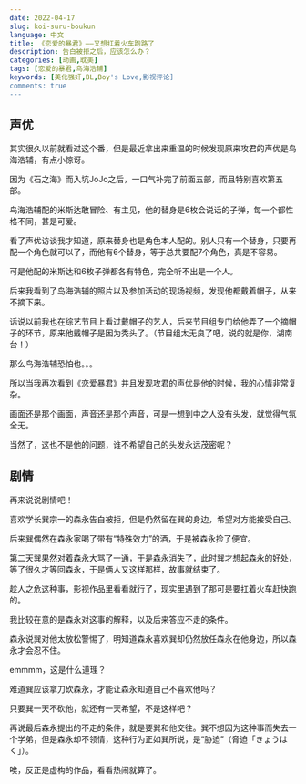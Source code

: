 ```yaml
---
date: 2022-04-17
slug: koi-suru-boukun
language: 中文
title: 《恋爱的暴君》——又想扛着火车跑路了
description: 告白被拒之后，应该怎么办？
categories: [动画,耽美]
tags: [恋爱的暴君,鸟海浩辅]
keywords: [美化强奸,BL,Boy's Love,影视评论]
comments: true
---
```


## 声优

其实很久以前就看过这个番，但是最近拿出来重温的时候发现原来攻君的声优是鸟海浩辅，有点小惊讶。

因为《石之海》而入坑JoJo之后，一口气补完了前面五部，而且特别喜欢第五部。

鸟海浩辅配的米斯达敢冒险、有主见，他的替身是6枚会说话的子弹，每一个都性格不同，甚是可爱。

看了声优访谈我才知道，原来替身也是角色本人配的。别人只有一个替身，只要再配一个角色就可以了，而他有6个替身，等于总共要配7个角色，真是不容易。

可是他配的米斯达和6枚子弹都各有特色，完全听不出是一个人。

后来我看到了鸟海浩辅的照片以及参加活动的现场视频，发现他都戴着帽子，从来不摘下来。

话说以前我也在综艺节目上看过戴帽子的艺人，后来节目组专门给他弄了一个摘帽子的环节，原来他戴帽子是因为秃头了。（节目组太无良了吧，说的就是你，湖南台！）

那么鸟海浩辅恐怕也。。。

所以当我再次看到《恋爱暴君》并且发现攻君的声优是他的时候，我的心情非常复杂。

画面还是那个画面，声音还是那个声音，可是一想到中之人没有头发，就觉得气氛全无。

当然了，这也不是他的问题，谁不希望自己的头发永远茂密呢？

## 剧情

再来说说剧情吧！

喜欢学长巽宗一的森永告白被拒，但是仍然留在巽的身边，希望对方能接受自己。

后来巽偶然在森永家喝了带有“特殊效力”的酒，于是被森永捡了便宜。

第二天巽果然对着森永大骂了一通，于是森永消失了，此时巽才想起森永的好处，等了很久才等回森永，于是俩人又这样那样，故事就结束了。

趁人之危这种事，影视作品里看看就行了，现实里遇到了那可是要扛着火车赶快跑的。

我比较在意的是森永对这事的解释，以及后来答应不走的条件。

森永说巽对他太放松警惕了，明知道森永喜欢巽却仍然放任森永在他身边，所以森永才会忍不住。

emmmm，这是什么道理？

难道巽应该拿刀砍森永，才能让森永知道自己不喜欢他吗？

只要巽一天不砍他，就还有一天希望，不是这样吧？

再说最后森永提出的不走的条件，就是要巽和他交往。巽不想因为这种事而失去一个学弟，但是森永却不领情，这种行为正如巽所说，是“胁迫”（脅迫「きょうはく」）。

唉，反正是虚构的作品，看看热闹就算了。
